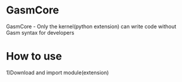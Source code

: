 # GasmCore
GasmCore - Only the kernel(python extension) can write code without Gasm syntax for developers

# How to use
1)Download and import module(extension)


